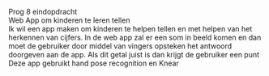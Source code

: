 Prog 8 eindopdracht<br>
Web App om kinderen te leren tellen<br>
Ik wil een app maken om kinderen te helpen tellen en met helpen van het herkennen van cijfers. In de web app zal er een som in beeld komen en dan moet de gebruiker door middel van vingers opsteken het antwoord doorgeven aan de app. Als dit getal juist is dan krijgt de gebruiker een punt <br>
Deze app gebruikt hand pose recognition en Knear<br>
